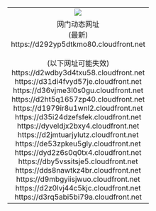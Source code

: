 ﻿<table>
  <tr></tr>
  <tr><td colspan=2 align=center><img src="https://d292yp5dtkmo80.cloudfront.net/Up/oGate.jpg" /></td></tr>
  <tr><td colspan=2 align=center>网门动态网址<br/>(最新)
<br>https://d292yp5dtkmo80.cloudfront.net
<br/><br/>(以下网址可能失效)
<br>https://d2wdby3d4txu58.cloudfront.net
<br>https://d31di4fvyd57je.cloudfront.net
<br>https://d36vjme3l0s0gu.cloudfront.net
<br>https://d2ht5q1657zp40.cloudfront.net
<br>https://d1979ir8u1wnl2.cloudfront.net
<br>https://d35i24dzefsfek.cloudfront.net
<br>https://dyveldjx2bxy4.cloudfront.net
<br>https://d2jmtuarjylutz.cloudfront.net
<br>https://de53zpkeu5gly.cloudfront.net
<br>https://dyd2z6s0q0tx4.cloudfront.net
<br>https://dby5vssitsje5.cloudfront.net
<br>https://dds8nawtkz4br.cloudfront.net
<br>https://d9mbgyiisjwuo.cloudfront.net
<br>https://d2z0lvj44c5kjc.cloudfront.net
<br>https://d3rq5abi5bi79a.cloudfront.net
    </td>
  </tr>
</table>
